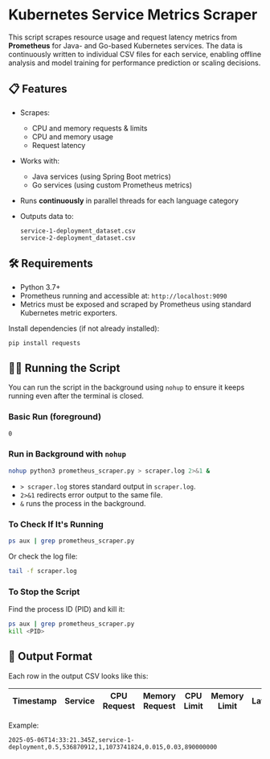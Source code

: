 # Kubernetes Service Metrics Scraper

This script scrapes resource usage and request latency metrics from **Prometheus** for Java- and Go-based Kubernetes services. The data is continuously written to individual CSV files for each service, enabling offline analysis and model training for performance prediction or scaling decisions.

## 📋 Features

- Scrapes:

  - CPU and memory requests & limits
  - CPU and memory usage
  - Request latency

- Works with:

  - Java services (using Spring Boot metrics)
  - Go services (using custom Prometheus metrics)

- Runs **continuously** in parallel threads for each language category
- Outputs data to:

  ```
  service-1-deployment_dataset.csv
  service-2-deployment_dataset.csv
  ```

## 🛠️ Requirements

- Python 3.7+
- Prometheus running and accessible at: `http://localhost:9090`
- Metrics must be exposed and scraped by Prometheus using standard Kubernetes metric exporters.

Install dependencies (if not already installed):

```bash
pip install requests
```

## 🏃‍♂️ Running the Script

You can run the script in the background using `nohup` to ensure it keeps running even after the terminal is closed.

### Basic Run (foreground)

```bash
0
```

### Run in Background with `nohup`

```bash
nohup python3 prometheus_scraper.py > scraper.log 2>&1 &
```

- `> scraper.log` stores standard output in `scraper.log`.
- `2>&1` redirects error output to the same file.
- `&` runs the process in the background.

### To Check If It's Running

```bash
ps aux | grep prometheus_scraper.py
```

Or check the log file:

```bash
tail -f scraper.log
```

### To Stop the Script

Find the process ID (PID) and kill it:

```bash
ps aux | grep prometheus_scraper.py
kill <PID>
```

## 📁 Output Format

Each row in the output CSV looks like this:

| Timestamp | Service | CPU Request | Memory Request | CPU Limit | Memory Limit | Latency | CPU Usage | Memory Usage |
| --------- | ------- | ----------- | -------------- | --------- | ------------ | ------- | --------- | ------------ |

Example:

```
2025-05-06T14:33:21.345Z,service-1-deployment,0.5,536870912,1,1073741824,0.015,0.03,890000000
```
